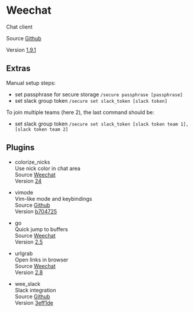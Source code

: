 # Weechat

Chat client

Source [Github](https://github.com/weechat/weechat)

Version [1.9.1](https://github.com/weechat/weechat/releases/tag/v1.9.1)

## Extras

Manual setup steps:
- set passphrase for secure storage `/secure passphrase [passphrase]`
- set slack group token `/secure set slack_token [slack token]`

To join multiple teams (here 2), the last command should be:
- set slack group token `/secure set slack_token [slack token team 1],[slack token team 2]`

## Plugins

- colorize_nicks  
  Use nick color in chat area  
  Source [Weechat](https://weechat.org/files/scripts/colorize_nicks.py)  
  Version [24](https://github.com/weechat/scripts/commit/24d3f9db81d3621dd7f75d8f6e6cfc411a49f907)

- vimode  
  Vim-like mode and keybindings  
  Source [Github](https://github.com/GermainZ/weechat-vimode)  
  Version [b704725](https://github.com/GermainZ/weechat-vimode/commit/b7047257836c6100893e2fa36649214d6e1bae9c)

- go  
  Quick jump to buffers  
  Source [Weechat](https://weechat.org/files/scripts/go.py)  
  Version [2.5](https://github.com/weechat/scripts/commit/dc9e69f37fcdc51f0f5a8856ef977ee3d8d8e371)

- urlgrab  
  Open links in browser  
  Source [Weechat](https://weechat.org/files/scripts/urlgrab.py)  
  Version [2.8](https://github.com/weechat/scripts/commit/8171777c930875ccb10311e3e86776292f142729)

- wee_slack  
  Slack integration  
  Source [Github](https://github.com/wee-slack/wee-slack)  
  Version [3eff1de](https://github.com/wee-slack/wee-slack/commit/3eff1de49d3aba1d991b7b6953e6b55a24fdecd9)
